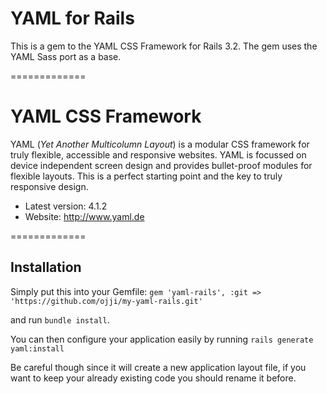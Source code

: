 # YAML for Rails
This is a gem to the YAML CSS Framework for Rails 3.2.
The gem uses the YAML Sass port as a base.

=============

# YAML CSS Framework

YAML (*Yet Another Multicolumn Layout*) is a modular CSS framework for truly flexible, accessible and responsive websites. YAML is focussed on device independent screen design and provides bullet-proof modules for flexible layouts. This is a perfect starting point and the key to truly responsive design.

- Latest version: 4.1.2
- Website: <http://www.yaml.de>

=============

## Installation

Simply put this into your Gemfile:
`gem 'yaml-rails', :git => 'https://github.com/ojji/my-yaml-rails.git'`

and run `bundle install`.

You can then configure your application easily by running
`rails generate yaml:install`

Be careful though since it will create a new application layout file, if you want to keep your already existing code you should rename it before.